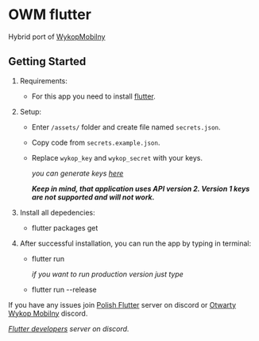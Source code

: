 # OWM flutter

Hybrid port of [WykopMobilny](https://github.com/feelfreelinux/WykopMobilny)

## Getting Started

1. Requirements:
    - For this app you need to install [flutter](https://flutter.io/docs/get-started/install).

2. Setup:
    - Enter `/assets/` folder and create file named `secrets.json`.
    - Copy code from `secrets.example.json`.
    - Replace `wykop_key` and `wykop_secret` with your keys.

        *you can generate keys [here](https://www.wykop.pl/dla-programistow/nowa-aplikacja/)*

        ***Keep in mind, that application uses API version 2. Version 1 keys are not supported and will not work.***

3. Install all depedencies:
    - flutter packages get

4. After successful installation, you can run the app by typing in terminal:
    - flutter run

        *if you want to run production version just type*
    - flutter run --release

If you have any issues join [Polish Flutter](https://discord.gg/Uw6VAcD) server on discord or [Otwarty Wykop Mobilny](https://discord.gg/WgQZJD3) discord.

*[Flutter developers](https://discordapp.com/invite/N7Yshp4) server on discord.*